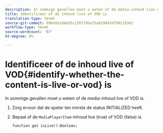 ```yaml
---
description: In sommige gevallen moet u weten of de media-inhoud live of VOD is.
title: Identificeer of de inhoud live of VOD is
translation-type: tm+mt
source-git-commit: 89bdda1d4bd5c126f19ba75a819942df901183d1
workflow-type: tm+mt
source-wordcount: '67'
ht-degree: 0%

---
```



# Identificeer of de inhoud live of VOD{#identify-whether-the-content-is-live-or-vod} is

In sommige gevallen moet u weten of de media-inhoud live of VOD is.

1. Zorg ervoor dat de speler ten minste de status INITIALIZED heeft.
1. Bepaal of de `MediaPlayerItem`-inhoud live (true) of VOD (false) is.

   ```
   function get isLive():Boolean;
   ```

